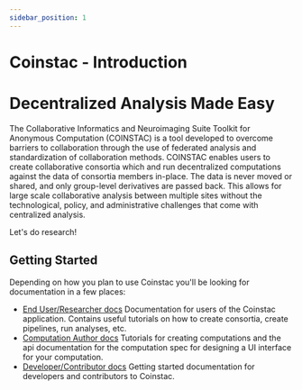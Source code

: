 ```yaml
---
sidebar_position: 1
---
```


# Coinstac - Introduction
# Decentralized Analysis Made Easy

The Collaborative Informatics and Neuroimaging Suite Toolkit for Anonymous Computation (COINSTAC) is a tool developed to overcome barriers to collaboration through the use of federated analysis and standardization of collaboration methods. COINSTAC enables users to create collaborative consortia which and run decentralized computations against the data of consortia members in-place. The data is never moved or shared, and only group-level derivatives are passed back. This allows for large scale collaborative analysis between multiple sites without the technological, policy, and administrative challenges that come with centralized analysis.

Let's do research!

## Getting Started

Depending on how you plan to use Coinstac you'll be looking for documentation in a few places:

- [End User/Researcher docs](./tutorial-basics)
  Documentation for users of the Coinstac application. Contains useful tutorials on how to create consortia, create pipelines, run analyses, etc.
- [Computation Author docs](./tutorial-basics)
  Tutorials for creating computations and the api documentation for the computation spec for designing a UI interface for your computation.
- [Developer/Contributor docs](./tutorial-basics)
  Getting started documentation for developers and contributors to Coinstac.